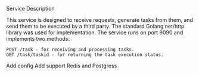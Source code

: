 Service Description

This service is designed to receive requests, generate tasks from them, and send them to be executed by a third party. 
The standard Golang net/http library was used for implementation. The service runs on port 9090 and implements two methods:

    POST /task - for receiving and processing tasks.
    GET /task/taskid - for returning the task execution status.

Add config
Add support Redis and Postgress

